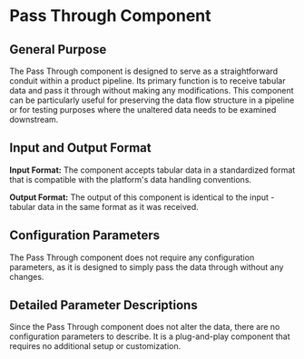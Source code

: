 # Pass Through Component

## General Purpose

The Pass Through component is designed to serve as a straightforward conduit within a product pipeline. Its primary function is to receive tabular data and pass it through without making any modifications. This component can be particularly useful for preserving the data flow structure in a pipeline or for testing purposes where the unaltered data needs to be examined downstream.

## Input and Output Format

**Input Format:** The component accepts tabular data in a standardized format that is compatible with the platform's data handling conventions.

**Output Format:** The output of this component is identical to the input - tabular data in the same format as it was received.

## Configuration Parameters

The Pass Through component does not require any configuration parameters, as it is designed to simply pass the data through without any changes.

## Detailed Parameter Descriptions

Since the Pass Through component does not alter the data, there are no configuration parameters to describe. It is a plug-and-play component that requires no additional setup or customization.